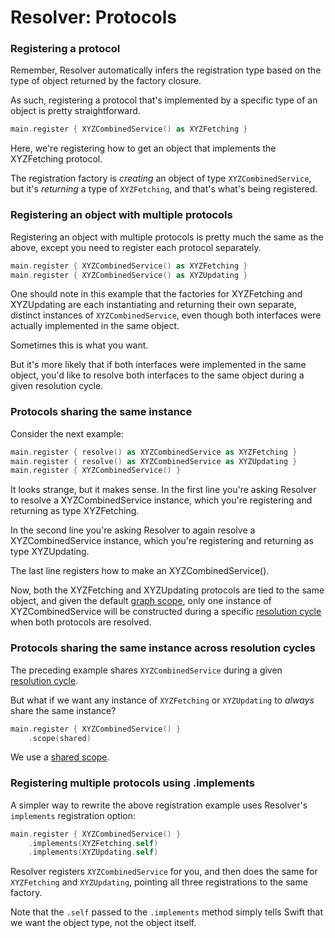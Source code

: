 # Resolver: Protocols

### Registering a protocol

Remember, Resolver automatically infers the registration type based on the type of object returned by the factory closure.

As such, registering a protocol that's implemented by a specific type of an object is pretty straightforward.

```swift
main.register { XYZCombinedService() as XYZFetching }
```

Here, we're registering how to get an object that implements the XYZFetching protocol.

The registration factory is _creating_ an object of type `XYZCombinedService`, but it's _returning_ a type of `XYZFetching`, and that's what's being registered.

### Registering an object with multiple protocols

Registering an object with multiple protocols is pretty much the same as the above, except you need to register each protocol separately.

```swift
main.register { XYZCombinedService() as XYZFetching }
main.register { XYZCombinedService() as XYZUpdating }
```

One should note in this example that the factories for XYZFetching and XYZUpdating are each instantiating and returning their own separate, distinct instances of `XYZCombinedService`, even though both interfaces were actually implemented in the same object.

Sometimes this is what you want.

But it's more likely that if both interfaces were implemented in the same object, you'd like to resolve both interfaces to the same object during a given resolution cycle.

### Protocols sharing the same instance

Consider the next example:

```swift
main.register { resolve() as XYZCombinedService as XYZFetching }
main.register { resolve() as XYZCombinedService as XYZUpdating }
main.register { XYZCombinedService() }
```

It looks strange, but it makes sense. In the first line you're asking Resolver to resolve a XYZCombinedService instance, which you're registering and returning as type XYZFetching.

In the second line you're asking Resolver to again resolve a XYZCombinedService instance, which you're registering and returning as type XYZUpdating.

The last line registers how to make an XYZCombinedService().

Now, both the XYZFetching and XYZUpdating protocols are tied to the same object, and given the default [graph scope](Scopes.md), only one instance of XYZCombinedService will be constructed during a specific [resolution cycle](Cycle.md) when both protocols are resolved.

### Protocols sharing the same instance across resolution cycles

The preceding example shares `XYZCombinedService` during a given [resolution cycle](Cycle.md).

But what if we want any instance of `XYZFetching` or `XYZUpdating` to _always_ share the same instance?

```swift
main.register { XYZCombinedService() }
    .scope(shared)
```

We use a [shared scope](Scopes.md).

### Registering multiple protocols using .implements

A simpler way to rewrite the above registration example uses Resolver's `implements` registration option:

```swift
main.register { XYZCombinedService() }
    .implements(XYZFetching.self)
    .implements(XYZUpdating.self)
```

Resolver registers `XYZCombinedService` for you, and then does the same for `XYZFetching` and `XYZUpdating`, pointing all three registrations to the same factory.

Note that the `.self` passed to the `.implements` method simply tells Swift that we want the object type, not the object itself.
